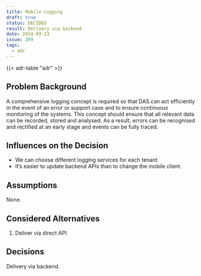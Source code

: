 ```yaml
---
title: Mobile Logging
draft: true
status: DECIDED
result: Delivery via backend
date: 2024-09-23
issue: 209
tags:
  - adr
---
```


{{< adr-table "adr" >}}

## Problem Background

A comprehensive logging concept is required so that DAS can act efficiently in the event of an error
or support case and to ensure continuous monitoring of the systems. This concept should ensure that
all relevant data can be recorded, stored and analysed. As a result, errors can be recognised and
rectified at an early stage and events can be fully traced.

## Influences on the Decision

* We can choose different logging services for each tenant.
* It’s easier to update backend APIs than to change the mobile client.

## Assumptions

None.

## Considered Alternatives

1. Deliver via direct API

## Decisions

Delivery via backend.